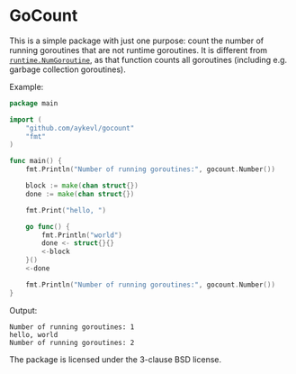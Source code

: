 # GoCount

This is a simple package with just one purpose: count the number of running
goroutines that are not runtime goroutines. It is different from
[`runtime.NumGoroutine`](https://godoc.org/runtime#NumGoroutine), as that
function counts all goroutines (including e.g. garbage collection goroutines).

Example:

```go
package main

import (
    "github.com/aykevl/gocount"
    "fmt"
)

func main() {
    fmt.Println("Number of running goroutines:", gocount.Number())

    block := make(chan struct{})
    done := make(chan struct{})

    fmt.Print("hello, ")

    go func() {
        fmt.Println("world")
        done <- struct{}{}
        <-block
    }()
    <-done

    fmt.Println("Number of running goroutines:", gocount.Number())
}
```

Output:

    Number of running goroutines: 1
    hello, world
    Number of running goroutines: 2


The package is licensed under the 3-clause BSD license.
